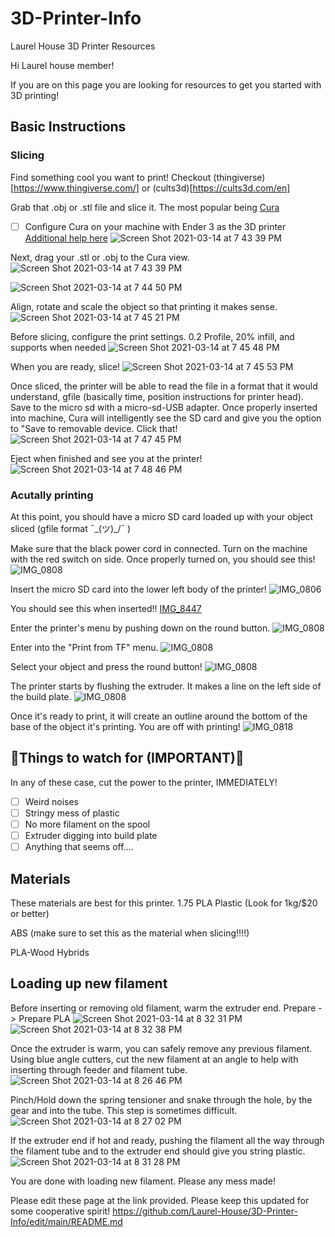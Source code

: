 # 3D-Printer-Info
Laurel House 3D Printer Resources

Hi Laurel house member!

If you are on this page you are looking for resources to get you started with 3D printing!


## Basic Instructions
### Slicing
Find something cool you want to print! Checkout (thingiverse)[https://www.thingiverse.com/] or (cults3d)[https://cults3d.com/en]

Grab that .obj or .stl file and slice it. The most popular being [Cura](https://ultimaker.com/software/ultimaker-cura)
- [ ] Configure Cura on your machine with Ender 3 as the 3D printer [Additional help here](http://www.emcu.eu/configure-ultimaker-cura-software-for-use-the-creality-3d-printer-model-ender-3/)
![Screen Shot 2021-03-14 at 7 43 39 PM](https://user-images.githubusercontent.com/9064271/111091105-e812b880-84ff-11eb-8081-4a9dc13ee8f0.png)

  
Next, drag your .stl or .obj to the Cura view.
![Screen Shot 2021-03-14 at 7 43 39 PM](https://user-images.githubusercontent.com/9064271/111091066-c4e80900-84ff-11eb-8d0b-acbdacedd657.png)

![Screen Shot 2021-03-14 at 7 44 50 PM](https://user-images.githubusercontent.com/9064271/111091151-037dc380-8500-11eb-8678-d2087198f8f1.png)


Align, rotate and scale the object so that printing it makes sense.
![Screen Shot 2021-03-14 at 7 45 21 PM](https://user-images.githubusercontent.com/9064271/111091183-1abcb100-8500-11eb-9154-fa2f55f93f96.png)

Before slicing, configure the print settings. 0.2 Profile, 20% infill, and supports when needed
![Screen Shot 2021-03-14 at 7 45 48 PM](https://user-images.githubusercontent.com/9064271/111091240-5192c700-8500-11eb-9553-a22effcb5c1a.png)

When you are ready, slice!
![Screen Shot 2021-03-14 at 7 45 53 PM](https://user-images.githubusercontent.com/9064271/111091252-5b1c2f00-8500-11eb-90d8-0f46b2a5d0e2.png)

Once sliced, the printer will be able to read the file in a format that it would understand, gfile (basically time, position instructions for printer head). Save to the micro sd with a micro-sd-USB adapter. Once properly inserted into machine, Cura will intelligently see the SD card and give you the option to "Save to removable device. Click that!
![Screen Shot 2021-03-14 at 7 47 45 PM](https://user-images.githubusercontent.com/9064271/111091465-01683480-8501-11eb-9c40-4d96031d04b4.png)

Eject when finished and see you at the printer!
![Screen Shot 2021-03-14 at 7 48 46 PM](https://user-images.githubusercontent.com/9064271/111091486-15139b00-8501-11eb-9fef-28b962260777.png)

### Acutally printing
At this point, you should have a micro SD card loaded up with your object sliced (gfile format ¯\_(ツ)_/¯ )

Make sure that the black power cord in connected. Turn on the machine with the red switch on side. 
Once properly turned on, you should see this!
![IMG_0808](https://user-images.githubusercontent.com/9064271/111091684-bf8bbe00-8501-11eb-95a0-a9f8ac2a4e01.jpeg)

Insert the micro SD card into the lower left body of the printer!
![IMG_0806](https://user-images.githubusercontent.com/9064271/111091733-ee099900-8501-11eb-8ebf-fc152a9a26f1.jpeg)

You should see this when inserted!!
[IMG_8447](https://user-images.githubusercontent.com/9064271/111091764-04aff000-8502-11eb-99aa-0c56ba993419.jpeg)

Enter the printer's menu by pushing down on the round button.
![IMG_0808](https://user-images.githubusercontent.com/9064271/111091829-2b6e2680-8502-11eb-886c-e7796a874e6e.jpeg)

Enter into the "Print from TF" menu.
![IMG_0808](https://user-images.githubusercontent.com/9064271/111091866-4f316c80-8502-11eb-93c7-1e260d29cadc.jpeg)


Select your object and press the round button!
![IMG_0808](https://user-images.githubusercontent.com/9064271/111091882-5ce6f200-8502-11eb-8070-50f0c2b8075f.jpeg)

The printer starts by flushing the extruder. It makes a line on the left side of the build plate.
![IMG_0808](https://user-images.githubusercontent.com/9064271/111091931-80aa3800-8502-11eb-9fd8-740b1989df95.jpeg)

Once it's ready to print, it will create an outline around the bottom of the base of the object it's printing. You are off with printing!
![IMG_0818](https://user-images.githubusercontent.com/9064271/111091970-a0d9f700-8502-11eb-9d3d-d7256b017d51.jpeg)


## 🚨Things to watch for (IMPORTANT)🚨
In any of these case, cut the power to the printer, IMMEDIATELY!
- [ ] Weird noises
- [ ] Stringy mess of plastic
- [ ] No more filament on the spool
- [ ] Extruder digging into build plate
- [ ] Anything that seems off....

## Materials
These materials are best for this printer.
1.75 PLA Plastic (Look for 1kg/$20 or better)

ABS (make sure to set this as the material when slicing!!!!)

PLA-Wood Hybrids 

## Loading up new filament
Before inserting or removing old filament, warm the extruder end. Prepare -> Prepare PLA
![Screen Shot 2021-03-14 at 8 32 31 PM](https://user-images.githubusercontent.com/9064271/111092661-a46e7d80-8504-11eb-8938-9c052e362de0.png)
![Screen Shot 2021-03-14 at 8 32 38 PM](https://user-images.githubusercontent.com/9064271/111092665-a8020480-8504-11eb-88e0-8b472e851ba9.png)

Once the extruder is warm, you can safely remove any previous filament.
Using blue angle cutters, cut the new filament at an angle to help with inserting through feeder and filament tube.
![Screen Shot 2021-03-14 at 8 26 46 PM](https://user-images.githubusercontent.com/9064271/111092752-f57e7180-8504-11eb-98cb-80cb7359cb52.png)

Pinch/Hold down the spring tensioner and snake through the hole, by the gear and into the tube. This step is sometimes difficult.
![Screen Shot 2021-03-14 at 8 27 02 PM](https://user-images.githubusercontent.com/9064271/111092797-1646c700-8505-11eb-88eb-5e9e44805216.png)

If the extruder end if hot and ready, pushing the filament all the way through the filament tube and to the extruder end should give you string plastic.
![Screen Shot 2021-03-14 at 8 31 28 PM](https://user-images.githubusercontent.com/9064271/111092845-39717680-8505-11eb-9a11-3a8a04c767d7.png)

You are done with loading new filament. Please any mess made!

Please edit these page at the link provided. Please keep this updated for some cooperative spirit!
https://github.com/Laurel-House/3D-Printer-Info/edit/main/README.md
